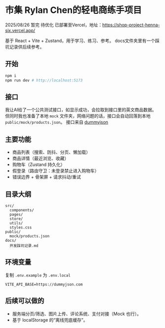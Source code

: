 # 市集 Rylan Chen的轻电商练手项目
2025/08/26 暂完 待优化
已部署至Vercel，地址：https://shop-project-henna-six.vercel.app/

基于 React + Vite + Zustand，用于学习、练习、参考。
docs文件夹里有一个踩坑记录供后续参考。

## 开始
```bash
npm i
npm run dev # http://localhost:5173
```

## 接口
我让AI给了一个公共测试接口，如显示成功，会拉取到接口里的英文商品数据。
但同时我也准备了本地 `mock` 文件夹，网络问题的话，接口会自动回落到本地 `public/mock/products.json`。
接口来自 [dummyjson](https://dummyjson.com/)

## 主要功能
- 商品列表（搜索、防抖、分页、懒加载）
- 商品详情（最近浏览、收藏）
- 购物车（Zustand 持久化）
- 假登录（路由守卫：未登录禁止进入购物车）
- 错误边界 + 骨架屏 + 请求抖动/重试

## 目录大纲
```
src/
  components/
  pages/
  store/
  utils/
  styles.css
public/
  mock/products.json
docs/
  开发踩坑记录.md
```

## 环境变量
复制 `.env.example` 为 `.env.local`
```
VITE_API_BASE=https://dummyjson.com
```


## 后续可以做的
- 服务端分页/筛选、图片上传、评论系统、支付对接（Mock 也行）。
- 基于 localStorage 的“离线兜底缓存”。
